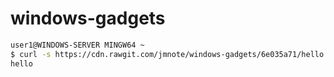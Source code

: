 # windows-gadgets

``` bash
user1@WINDOWS-SERVER MINGW64 ~
$ curl -s https://cdn.rawgit.com/jmnote/windows-gadgets/6e035a71/hello.sh | bash
hello
```

